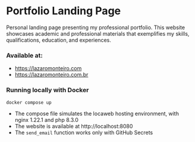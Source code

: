 # Portfolio Landing Page

Personal landing page presenting my professional portfolio. This website showcases academic and professional materials that exemplifies my skills, qualifications, education, and experiences.

### Available at:
- https://lazaromonteiro.com
- https://lazaromonteiro.com.br

### Running locally with Docker

```
docker compose up
```

- The compose file simulates the locaweb hosting environment, with nginx 1.22.1 and php 8.3.0
- The website is available at http://localhost:8080
- The `send_email` function works only with GitHub Secrets


